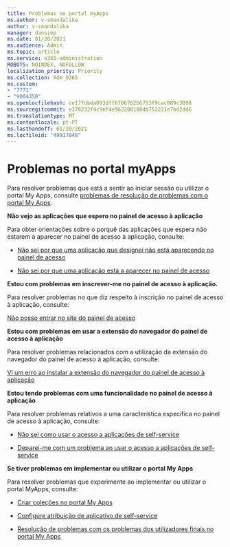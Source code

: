 ```yaml
---
title: Problemas no portal myApps
ms.author: v-smandalika
author: v-smandalika
manager: dansimp
ms.date: 01/20/2021
ms.audience: Admin
ms.topic: article
ms.service: o365-administration
ROBOTS: NOINDEX, NOFOLLOW
localization_priority: Priority
ms.collection: Adm_O365
ms.custom:
- "7771"
- "9004350"
ms.openlocfilehash: ce17fdbda093dff6706762b6753f9cac889c3098
ms.sourcegitcommit: e378232f4c9ef4e962208100db752221e7bd2dd6
ms.translationtype: MT
ms.contentlocale: pt-PT
ms.lasthandoff: 01/20/2021
ms.locfileid: "49917048"
---
```

# <a name="myapps-portal-issues"></a>Problemas no portal myApps

Para resolver problemas que está a sentir ao iniciar sessão ou utilizar o portal My Apps, consulte [problemas de resolução de problemas com o portal My Apps](https://docs.microsoft.com/azure/active-directory/user-help/my-apps-portal-end-user-troubleshoot).

**Não vejo as aplicações que espero no painel de acesso à aplicação**

Para obter orientações sobre o porquê das aplicações que espera não estarem a aparecer no painel de acesso à aplicação, consulte:

- [Não sei por que uma aplicação que designei não está aparecendo no painel de acesso](https://docs.microsoft.com/azure/active-directory/application-access-panel-unexpected-application-not-appearing/)
     
- [Não sei por que uma aplicação está a aparecer no painel de acesso](https://docs.microsoft.com/azure/active-directory/application-access-panel-unexpected-application-appears/)

**Estou com problemas em inscrever-me no painel de acesso à aplicação.**

Para resolver problemas no que diz respeito à inscrição no painel de acesso à aplicação, consulte:

[Não posso entrar no site do painel de acesso](https://docs.microsoft.com/azure/active-directory/manage-apps/application-sign-in-other-problem-access-panel)

**Estou com problemas em usar a extensão do navegador do painel de acesso à aplicação**

Para resolver problemas relacionados com a utilização da extensão do navegador do painel de acesso à aplicação, consulte:

[Vi um erro ao instalar a extensão do navegador do painel de acesso à aplicação](https://docs.microsoft.com/azure/active-directory/application-access-panel-extension-problem-installing/)

**Estou tendo problemas com uma funcionalidade no painel de acesso à aplicação**

Para resolver problemas relativos a uma característica específica no painel de acesso à aplicação, consulte:

- [Não sei como usar o acesso a aplicações de self-service](https://docs.microsoft.com/azure/active-directory/manage-apps/access-panel-manage-self-service-access) 

- [Deparei-me com um problema ao usar o acesso a aplicações de self-service](https://docs.microsoft.com/azure/active-directory/manage-apps/access-panel-manage-self-service-access)
    
**Se tiver problemas em implementar ou utilizar o portal My Apps**

Para resolver problemas que experimente ao implementar ou utilizar o portal MyApps, consulte:

- [Criar coleções no portal My Apps](https://docs.microsoft.com/azure/active-directory/manage-apps/access-panel-collections) 
    
- [Configure atribuição de aplicativo de self-service](https://docs.microsoft.com/azure/active-directory/manage-apps/manage-self-service-access)
     
- [Resolução de problemas com os problemas dos utilizadores finais no portal My Apps](https://docs.microsoft.com/azure/active-directory/user-help/my-apps-portal-end-user-troubleshoot)



